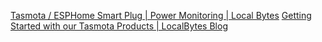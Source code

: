[Tasmota / ESPHome Smart Plug | Power Monitoring | Local Bytes](https://www.mylocalbytes.com/en-eu/products/smart-plug-pm?variant=41600621543615)
[Getting Started with our Tasmota Products | LocalBytes Blog](https://blog.mylocalbytes.com/kb/2022-10-01/getting-started-with-tasmota)